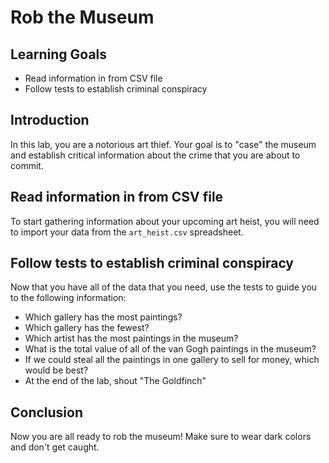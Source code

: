 # Rob the Museum

## Learning Goals

- Read information in from CSV file
- Follow tests to establish criminal conspiracy

## Introduction

In this lab, you are a notorious art thief. Your goal is to "case" the museum
and establish critical information about the crime that you are about to commit.

## Read information in from CSV file

To start gathering information about your upcoming art heist, you will need to
import your data from the `art_heist.csv` spreadsheet.

## Follow tests to establish criminal conspiracy

Now that you have all of the data that you need, use the tests to guide you to
the following information:

- Which gallery has the most paintings?
- Which gallery has the fewest?
- Which artist has the most paintings in the museum?
- What is the total value of all of the van Gogh paintings in the museum?
- If we could steal all the paintings in one gallery to sell for money, which
  would be best?
- At the end of the lab, shout "The Goldfinch"

## Conclusion

Now you are all ready to rob the museum! Make sure to wear dark colors and don't
get caught.
